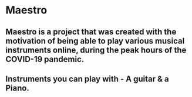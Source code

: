 # Maestro
## Maestro is a project that was created with the motivation of being able to play various musical instruments online, during the peak hours of the COVID-19 pandemic. 
## Instruments you can play with - A guitar & a Piano.
